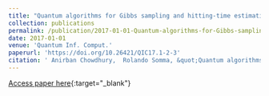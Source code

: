 ```yaml
---
title: "Quantum algorithms for Gibbs sampling and hitting-time estimation"
collection: publications
permalink: /publication/2017-01-01-Quantum-algorithms-for-Gibbs-sampling-and-hitting-time-estimation
date: 2017-01-01
venue: 'Quantum Inf. Comput.'
paperurl: 'https://doi.org/10.26421/QIC17.1-2-3'
citation: ' Anirban Chowdhury,  Rolando Somma, &quot;Quantum algorithms for Gibbs sampling and hitting-time estimation.&quot; Quantum Inf. Comput. 17 1{\&amp;}2 41--64, (2017).'
---
```

[Access paper here](https://doi.org/10.26421/QIC17.1-2-3){:target="_blank"}
